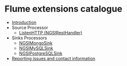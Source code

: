 # Flume extensions catalogue

* [Introduction](./introduction.md)
* Source Processor
    * [ListenHTTP (NGSIRestHandler)](./ngsi_rest_handler.md)
* Sinks Processors
    * [NGSIMongoSink](./ngsi_mongo_sink.md)
    * [NGSIMySQLSink](./ngsi_mysql_sink.md)
    * [NGSIPostgreSQLSink](./ngsi_postgresql_sink.md)
* [Reporting issues and contact information](./issues_and_contact.md)
